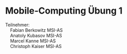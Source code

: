 # Mobile-Computing Übung 1

Teilnehmer: <br>&nbsp;&nbsp;&nbsp;&nbsp;Fabian Berkowitz  MSI-AS
  <br>&nbsp;&nbsp;&nbsp;&nbsp;Anatoly Kubasov   MSI-AS
  <br>&nbsp;&nbsp;&nbsp;&nbsp;Marcel Kanne      MSI-AS
  <br>&nbsp;&nbsp;&nbsp;&nbsp;Christoph Kaiser  MSI-AS
  
